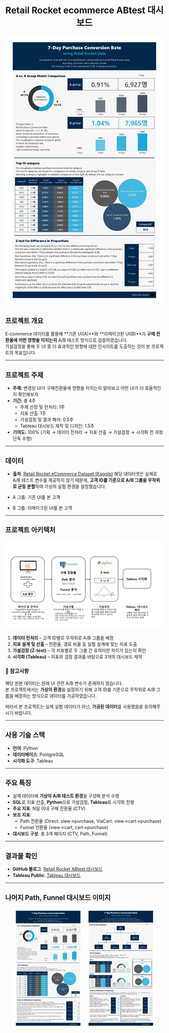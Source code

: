 <h1 align="center">Retail Rocket ecommerce ABtest 대시보드</h1>

![대시보드 미리보기](AB-test-with-Retail-Rocket-data-CTV.jpg)

## 프로젝트 개요
E-commerce 데이터를 활용해 **기존 UI(A)**와 **리메이크된 UI(B)**가 **구매 전환율에 어떤 영향을 미치는지** A/B 테스트 방식으로 검증하였습니다.  
가설검정을 통해 두 UI 중 더 효과적인 방향에 대한 인사이트를 도출하는 것이 본 프로젝트의 목표입니다.  

---

## 프로젝트 주제
- **주제:** 변경된 UI가 구매전환율에 영향을 미치는지 알아보고 어떤 UI가 더 효율적인지 확인해보자
- **기간:** 총 4주  
  - 주제 선정 및 전처리: 1주  
  - 지표 산출: 1주  
  - 가설검정 및 결과 해석: 0.5주  
  - Tableau 대시보드 제작 및 디자인: 1.5주   
- **기여도:** 100% (기획 → 데이터 전처리 → 지표 산출 → 가설검정 → 시각화 전 과정 단독 수행) 

---

## 데이터
- **출처**: [Retail Rocket eCommerce Dataset (Kaggle)](https://www.kaggle.com/datasets/retailrocket/ecommerce-dataset)
해당 데이터셋은 실제로 A/B 테스트 변수를 제공하지 않기 때문에, **고객 ID를 기준으로 A/B 그룹을 무작위로 균등 분할**하여 가상의 실험 환경을 설정했습니다.

- A 그룹: 기존 UI를 본 고객  
- B 그룹: 리메이크된 UI를 본 고객

---

## 프로젝트 아키텍처
![프로젝트 아키텍처](ABtest_architecture.png)

1. **데이터 전처리** – 고객 ID별로 무작위로 A/B 그룹을 배정  
2. **지표 설계 및 산출** – 전환율, 경로 비율 등 실험 설계에 맞는 지표 도출  
3. **가설검정 (Z-test)** – 각 지표별로 두 그룹 간 유의미한 차이가 있는지 확인  
4. **시각화 (Tableau)** – 지표와 검정 결과를 바탕으로 3개의 대시보드 제작  

### 📌 참고사항
해당 원본 데이터는 원래 UI 관련 A/B 변수가 존재하지 않습니다.  
본 프로젝트에서는 **가상의 환경**을 설정하기 위해 고객 ID를 기준으로 무작위로 A/B 그룹을 배정하는 방식으로 데이터를 가공하였습니다.  

따라서 본 프로젝트는 실제 실험 데이터가 아닌, **가공된 데이터**를 사용했음을 유의해주시기 바랍니다.


---

## 사용 기술 스택
- **언어**: Python  
- **데이터베이스**: PostgreSQL  
- **시각화 도구**: Tableau  

---

## 주요 특징
- 실제 데이터에 **가상의 A/B 테스트 환경**을 구성해 분석 수행  
- **SQL**로 지표 산출, **Python**으로 가설검정, **Tableau**로 시각화 진행  
- **주요 지표**: N일 이내 구매 전환율 (CTV)  
- **보조 지표**:  
  - Path 전환율 (Direct: view→purchase, ViaCart: view→cart→purchase)  
  - Funnel 전환율 (view→cart, cart→purchase)  
- **대시보드 구성**: 총 3개 페이지 (CTV, Path, Funnel)  

---

## 결과물 확인
- **GitHub 블로그**: [Retail Rocket ABtest 대시보드](https://whitenut200.github.io/prodject/retail%20rocket/RetailRocketABtest-%ED%94%84%EB%A1%9C%EC%A0%9D%ED%8A%B8%EA%B0%9C%EC%9A%94/)
- **Tableau Public**: [Tableau 대시보드](https://public.tableau.com/app/profile/yu.siyeon/viz/ABtestwithRetailRocketdata/CVR)

---

## 나머지 Path, Funnel 대시보드 이미지
<p align="center">
  <img src="AB-test-with-Retail-Rocket-data-CTV.jpg" alt="CTV 대시보드" width="45%"/>
  <img src="AB-test-with-Retail-Rocket-data-path.jpg" alt="Path 대시보드" width="45%"/>
</p>

